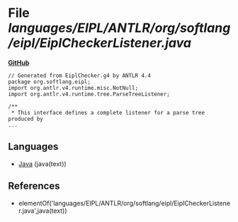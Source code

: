 # File _languages/EIPL/ANTLR/org/softlang/eipl/EiplCheckerListener.java_
**[GitHub](https://github.com/softlang/yas/blob/master/languages/EIPL/ANTLR/org/softlang/eipl/EiplCheckerListener.java)**
```
// Generated from EiplChecker.g4 by ANTLR 4.4
package org.softlang.eipl;
import org.antlr.v4.runtime.misc.NotNull;
import org.antlr.v4.runtime.tree.ParseTreeListener;

/**
 * This interface defines a complete listener for a parse tree produced by
...
```

## Languages
* [Java](../languages/Java.md) (java(text))

## References
* elementOf('languages/EIPL/ANTLR/org/softlang/eipl/EiplCheckerListener.java',java(text))
